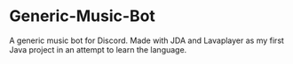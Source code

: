 # Generic-Music-Bot
A generic music bot for Discord. Made with JDA and Lavaplayer as my first Java project in an attempt to learn the language.
